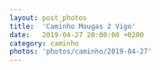 ```yaml
---
layout: post_photos
title:  'Caminho Mougas 2 Vigo'
date:   2019-04-27 20:00:00 +0200
category: caminho
photos: 'photos/caminho/2019-04-27'
---
```



